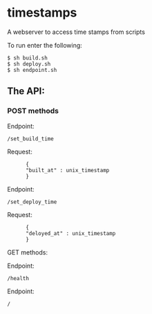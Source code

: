 # timestamps

A webserver to access time stamps from scripts 

To run enter the following:
```
$ sh build.sh
$ sh deploy.sh 
$ sh endpoint.sh  
```

## The API:

### POST methods

Endpoint:
```
/set_build_time
```
Request:
```
      {
      "built_at" : unix_timestamp
      }
```

Endpoint:
```
/set_deploy_time
```
Request:
```
      {
      "deloyed_at" : unix_timestamp
      }
```

GET methods:

Endpoint:
```
/health 
```

Endpoint:
```
/ 
```



